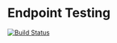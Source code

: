 # Endpoint Testing

[![Build Status](https://travis-ci.org/corycollier/endpoint-testing.svg?branch=master)](https://travis-ci.org/corycollier/endpoint-testing)